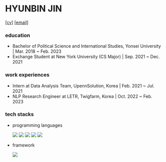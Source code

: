 <h1>HYUNBIN JIN</h1>

[[cv]](https://drive.google.com/file/d/1IEgshWYNN5S8x_D_eSubon32XDnePXDI/view?usp=sharing) 
[[email]](mailto:rihein@yonsei.ac.kr)

<h3>education</h3>
 
- Bachelor of Political Science and International Studies, Yonsei University  |  Mar. 2018 ~ Feb. 2023
- Exchange Student at New York University (CS Major)  |  Sep. 2021 ~ Dec. 2021
 
<h3>work experiences</h3>

- Intern at Data Analysis Team, UpennSolution, Korea  |  Feb. 2021 ~ Jul. 2021
- NLP Research Engineer at LETR, Twigfarm, Korea  |  Oct. 2022 ~ Feb. 2023

<h3>tech stacks</h3>

- programming languages
<t><p>
  <img src="https://img.shields.io/badge/Python-3766AB?style=flat-square&logo=Python&logoColor=white"/></a>
  <img src="https://img.shields.io/badge/R-276DC3?style=flat-square&logo=R&logoColor=white"/></a>
  <img src="https://img.shields.io/badge/-HTML5-%23E44D27?style=flat-square&logo=html5&logoColor=white"/></a>
  <img src="https://img.shields.io/badge/CSS-1572B6?style=flat-square&logo=css3&logoColor=white"/></a>
  <img src="https://img.shields.io/badge/Javascript-F7DF1E?style=flat-square&logo=javascript&logoColor=white"/></a>
</p></t>


- framework
<t><p>
  <img src="https://img.shields.io/badge/PyTorch-EE4C2C?style=flat-square&logo=pytorch&logoColor=white"/></a> 
</p></t>


